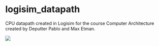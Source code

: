 # logisim_datapath
CPU datapath created in Logisim for the course Computer Architecture created by Deputter Pablo and Max Etman.

![](https://github.com/pabloDeputter/logisim_datapath/blob/main/full_datapath.png)
